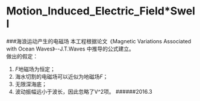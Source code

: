 ﻿# Motion_Induced_Electric_Field*Swell
###海浪运动产生的电磁场
本工程根据论文《Magnetic Variations Associated with Ocean Waves》--J.T.Waves
中推导的公式建立。  
做出的假定：  
1. *F*地磁场为恒定；
2. 海水切割的电磁场可以近似为地磁场*F*；
3. 无限深海底；
4. 波动振幅远小于波长，因此忽略了V^2项。
######2016.3

